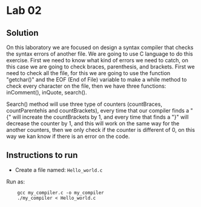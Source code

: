# Lab 02

## Solution


On this laboratory we are focused on design a syntax compiler that checks the syntax errors
of another file. We are going to use C language to do this exercise. First we need to know what 
kind of errors we need to catch, on this case we are going to check braces, parenthesis, and brackets.
First we need to check all the file, for this we are going to use the function "getchar()" and the EOF (End of File)
variable to make a while method to check every character on the file, then we have three functions: inComment(), inQuote, search().

Search() method will use three type of counters (countBraces, countParentehis and countBrackets), every time that our 
compiler finds a "{" will increate the countBrackets by 1, and every time that finds a "}" will decrease the 
counter by 1, and this will work on the same way for the another counters, then we only check if the counter is 
different of 0, on this way we kan know if there is an error on the code.


## Instructions to run 

* Create a file named:
```Hello_world.c```

Run as:

```
    gcc my_compiler.c -o my_compiler
    ./my_compiler < Hello_world.c

```

